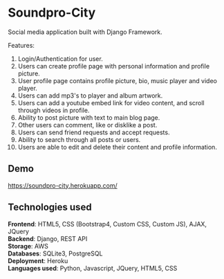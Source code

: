 # Soundpro-City

Social media application built with Django Framework.

Features:

1.  Login/Authentication for user.
2.  Users can create profile page with personal information and profile picture.
3.  User profile page contains profile picture, bio, music player and video player.
4.  Users can add mp3's to player and album artwork.
5.  Users can add a youtube embed link for video content, and scroll through videos in profile.
6.  Ability to post picture with text to main blog page.
7.  Other users can comment, like or disklike a post.
8.  Users can send friend requests and accept requests.
9.  Ability to search through all posts or users.
10. Users are able to edit and delete their content and profile information.


## Demo

https://soundpro-city.herokuapp.com/

  
## Technologies used

<b>Frontend</b>: HTML5, CSS (Bootstrap4, Custom CSS, Custom JS), AJAX, JQuery <br>
<b>Backend</b>: Django, REST API <br>
<b>Storage</b>: AWS <br>
<b>Databases</b>: SQLite3, PostgreSQL <br>
<b>Deployment</b>: Heroku <br>
<b>Languages used</b>: Python, Javascript, JQuery, HTML5, CSS <br>

  
